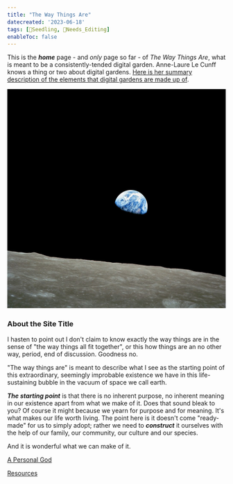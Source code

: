 ```yaml
---
title: "The Way Things Are"
datecreated: '2023-06-18'
tags: [🌱Seedling, 🧹Needs_Editing]
enableToc: false
---
```

This is the ***home*** page - and *only* page so far - of *The Way Things Are*, what is meant to be a consistently-tended digital garden. Anne-Laure Le Cunff knows a thing or two about digital gardens. [Here is her summary description of the elements that digital gardens are made up of](https://nesslabs.com/digital-garden-set-up).

 ![Earthrise taken from Apollo 8](notes/images/NASA-Apollo8-Dec24-Earthrise.jpg#right50)
### About the Site Title

 I hasten to point out I don't claim to know exactly the way things are in the sense of "the way things all fit together", or this how things are an no other way, period, end of discussion. Goodness no. 

"The way things are" is meant to describe what I see as the starting point of this extraordinary, seemingly improbable existence we have in this life-sustaining bubble in the vacuum of space we call earth.

***The starting point*** is that there is no inherent purpose, no inherent meaning in our existence apart from what we make of it. Does that sound bleak to you? Of course it might because we yearn for purpose and for meaning. It's what makes our life worth living. The point here is it doesn't come "ready-made" for us to simply adopt; rather we need to ***construct*** it ourselves with the help of our family, our community, our culture and our species.

And it is wonderful what we can make of it.

[A Personal God](notes/A%20Personal%20God.md)

[Resources](notes/Resources.md)





